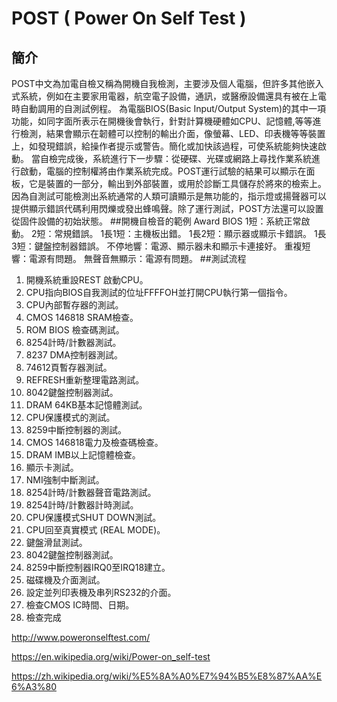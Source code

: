 # POST ( Power On Self Test ) 
## 簡介
POST中文為加電自檢又稱為開機自我檢測，主要涉及個人電腦，但許多其他嵌入式系統，例如在主要家用電器，航空電子設備，通訊，或醫療設備還具有被在上電時自動調用的自測試例程。 為電腦BIOS(Basic Input/Output System)的其中一項功能，如同字面所表示在開機後會執行，針對計算機硬體如CPU、記憶體,等等進行檢測，結果會顯示在韌體可以控制的輸出介面，像螢幕、LED、印表機等等裝置上，如發現錯誤，給操作者提示或警告。簡化或加快該過程，可使系統能夠快速啟動。
當自檢完成後，系統進行下一步驟：從硬碟、光碟或網路上尋找作業系統進行啟動，電腦的控制權將由作業系統完成。POST運行試驗的結果可以顯示在面板，它是裝置的一部分，輸出到外部裝置，或用於診斷工具儲存於將來的檢索上。因為自測試可能檢測出系統通常的人類可讀顯示是無功能的，指示燈或揚聲器可以提供顯示錯誤代碼利用閃爍或發出蜂鳴聲。除了運行測試，POST方法還可以設置從固件設備的初始狀態。
##開機自檢音的範例
Award BIOS
1短：系統正常啟動。
2短：常規錯誤。 
1長1短：主機板出錯。
1長2短：顯示器或顯示卡錯誤。
1長3短：鍵盤控制器錯誤。
不停地響：電源、顯示器未和顯示卡連接好。
重複短響：電源有問題。
無聲音無顯示：電源有問題。
##測試流程
1.	開機系統重設REST 啟動CPU。
2.	CPU指向BIOS自我測試的位址FFFFOH並打開CPU執行第一個指令。
3.	CPU內部暫存器的測試。
4.	CMOS 146818 SRAM檢查。
5.	ROM BIOS 檢查碼測試。
6.	8254計時/計數器測試。
7.	8237 DMA控制器測試。
8.	74612頁暫存器測試。
9.	REFRESH重新整理電路測試。
10.	8042鍵盤控制器測試。
11.	DRAM 64KB基本記憶體測試。
12.	CPU保護模式的測試。
13.	8259中斷控制器的測試。
14.	CMOS 146818電力及檢查碼檢查。
15.	DRAM IMB以上記憶體檢查。
16.	顯示卡測試。
17.	NMI強制中斷測試。
18.	8254計時/計數器聲音電路測試。
19.	8254計時/計數器計時測試。
20.	CPU保護模式SHUT DOWN測試。
21.	CPU回至真實模式 (REAL MODE)。
22.	鍵盤滑鼠測試。
23.	8042鍵盤控制器測試。
24.	8259中斷控制器IRQ0至IRQ18建立。
25.	磁碟機及介面測試。
26.	設定並列印表機及串列RS232的介面。
27.	檢查CMOS IC時間、日期。
28.	檢查完成

http://www.poweronselftest.com/

https://en.wikipedia.org/wiki/Power-on_self-test

https://zh.wikipedia.org/wiki/%E5%8A%A0%E7%94%B5%E8%87%AA%E6%A3%80

